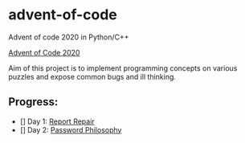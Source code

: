 # advent-of-code

Advent of code 2020 in Python/C++

[Advent of Code 2020](https://adventofcode.com/2020/about)

Aim of this project is to implement programming concepts on various puzzles and expose common bugs and ill thinking.


## Progress:

- [] Day 1: [Report Repair](https://adventofcode.com/2020/day/1)
- [] Day 2: [Password Philosophy](https://adventofcode.com/2020/day/2)

